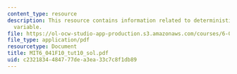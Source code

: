 ```yaml
---
content_type: resource
description: This resource contains information related to deterministic and random
  variable.
file: https://ol-ocw-studio-app-production.s3.amazonaws.com/courses/6-041-probabilistic-systems-analysis-and-applied-probability-fall-2010/c2321834484777dea3ea33c7c8f1db89_MIT6_041F10_tut10_sol.pdf
file_type: application/pdf
resourcetype: Document
title: MIT6_041F10_tut10_sol.pdf
uid: c2321834-4847-77de-a3ea-33c7c8f1db89
---
```

